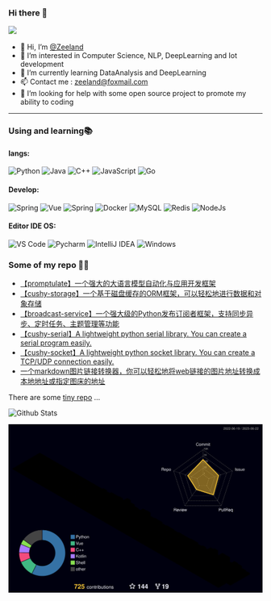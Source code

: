 ### Hi there 👋

<!-- [![wakatime](https://wakatime.com/badge/user/ff2fd02f-93f5-46d4-af69-146d00163dbe.svg)](https://wakatime.com/@ff2fd02f-93f5-46d4-af69-146d00163dbe)
[![github](https://img.shields.io/github/followers/Undertone0809?logo=github&style=plastic)](https://github.com/alanhamlett?tab=followers) -->

![](https://komarev.com/ghpvc/?username=Undertone0809)

- 👋 Hi, I’m [@Zeeland](https://github.com/Undertone0809)
- 👀 I’m interested in Computer Science, NLP, DeepLearning and Iot development
- 🌱 I’m currently learning DataAnalysis and DeepLearning
- 📫 Contact me : zeeland@foxmail.com
- 🤔 I’m looking for help with some open source project to promote my ability to coding

---

### Using and learning📚
#### langs:
<!-- **Langs:** -->
![Python](https://img.shields.io/badge/Python-3373A7?style=flat-square&logo=python&logoColor=white)
![Java](https://img.shields.io/badge/Java-ED8B00?style=flat-square&logo=java&logoColor=white)
![C++](http://img.shields.io/badge/-C++-FF7F50?style=flat-square&logo=c%2B%2B&logoColor=ffffff)
![JavaScript](https://img.shields.io/badge/-JavaScript-%23F7DF1C?style=flat-square&logo=javascript&logoColor=ffff4a&color=d1b01f)
![Go](https://img.shields.io/badge/Go-00ADD8?style=flat-square&logo=go&logoColor=white
)

#### Develop:
<!-- **Develop:** -->
![Spring](http://img.shields.io/badge/-Spring-6DB33F?style=flat-square&logo=spring&logoColor=ffffff)
![Vue](https://img.shields.io/badge/-Vue-4FC08D?style=flat-square&logo=Vue.js&logoColor=fff)
![Spring](http://img.shields.io/badge/-Uniapp-6DB33F?style=flat-square&logo=Uniapp&logoColor=ffffff)
![Docker](https://img.shields.io/badge/-Docker-2C2255?style=flat-square&logo=docker)
![MySQL](https://img.shields.io/badge/-MySQL-5391FE?style=flat-square&logo=mysql&logoColor=ffffff)
![Redis](https://img.shields.io/badge/-Redis-DC382D?style=flat-square&logo=redis&logoColor=ffffff)
![NodeJs](https://img.shields.io/badge/-NodeJs-FF7D40?style=flat-square&logo=Node.js&logoColor=00d632)


#### Editor IDE OS:
<!-- **Editor IDE OS:** -->
![VS Code](http://img.shields.io/badge/-VS%20Code-007ACC?style=flat-square&logo=visual-studio-code&logoColor=ffffff)
![Pycharm](http://img.shields.io/badge/-Pycharm-000000?style=flat-square&logo=Pycharm&logoColor=ffffff)
![IntelliJ IDEA](http://img.shields.io/badge/-IntelliJ%20IDEA-000000?style=flat-square&logo=intellij-idea&logoColor=ffffff)
![Windows](http://img.shields.io/badge/-Windows-0078D6?style=flat-square&logo=windows&logoColor=ffffff)


### Some of my repo :office_worker:

- [【promptulate】一个强大的大语言模型自动化与应用开发框架](https://github.com/Undertone0809/promptulate)
- [【cushy-storage】一个基于磁盘缓存的ORM框架，可以轻松地进行数据和对象存储](https://github.com/Undertone0809/cushy-storage)
- [【broadcast-service】一个强大级的Python发布订阅者框架，支持同步异步、定时任务、主题管理等功能](https://github.com/Undertone0809/broadcast-service)
- [【cushy-serial】A lightweight python serial library. You can create a serial program easily.](https://github.com/Undertone0809/cushy-serial)
- [【cushy-socket】A lightweight python socket library. You can create a TCP/UDP connection easily.](https://github.com/Undertone0809/cushy-socket)
- [一个markdown图片链接转换器，你可以轻松地将web链接的图片地址转换成本地地址或指定图床的地址](https://github.com/Undertone0809/md-img-converter)

There are some [tiny repo](https://github.com/Undertone0809?page=1&tab=repositories) ...

<!-- ![Most Used Languages](https://github-readme-stats.vercel.app/api/top-langs/?username=Undertone0809&theme=merko&layout=compact)
![Github Stats](https://github-readme-stats.vercel.app/api?username=Undertone0809&show_icons=true&theme=merko&count_private=true) -->

<!-- ![Most Used Languages](https://github-readme-stats-zeeland.vercel.app/api/top-langs/?username=Undertone0809&theme=merko&layout=compact) -->
![Github Stats](https://github-readme-stats-zeeland.vercel.app/api?username=Undertone0809&show_icons=true&theme=merko&count_private=true)

[![Contributions in 3D](/profile-3d-contrib/profile-night-rainbow.svg)](https://github.com/marketplace/actions/github-profile-3d-contrib)

<!--

- 🔭 I’m currently working on ...
- 🌱 I’m currently learning ...
- 👯 I’m looking to collaborate on ...
- 🤔 I’m looking for help with ...
- 💬 Ask me about ...
- 📫 How to reach me: ...
- 😄 Pronouns: ...
- ⚡ Fun fact: ...

-->
